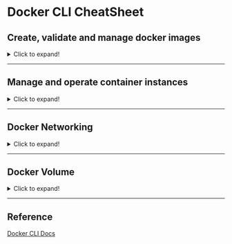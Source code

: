 # Docker CLI CheatSheet

## Create, validate and manage docker images

<details>
  <summary>Click to expand!</summary>

Download an image from [DockerHub](https://hub.docker.com/) and will be stored locally under
`/var/lib/docker/*` after processing from Docker-Engine. Docker pull takes via default always the latest-tag, except you defined something else.:

```
docker pull <image-name:tag>
```

Remove one or more images from local Docker repository and from `/var/lib/docker/*`:

```
docker rmi <image-id or image-name>
```

Delete all local images at once:

```
docker rmi $(docker images -q)
```

Remove dangling images (images with `none:none --> REPOSITORY:TAG`):

```
docker image prune
```

See the history of an image:

```
docker image history nginx
```

This allows us to retrieve extended (meta) information about locally stored images. Meta information includes e.g. the complete ID of the image, tags, from which base image the existing image was image was derived from, the creation date, comments, build host, environment variables, the start command, the vendor and many more. But we can't find out anything about binaries, libraries and tools used in it:

```
docker image inspect <image-id or image-name>
```

### Note: To analyse your container image even more in details and explore contents of each layer in an image, look at to this tool: [dive](https://github.com/wagoodman/dive)

</details>

---

## Manage and operate container instances

<details>
  <summary>Click to expand!</summary>

Create a container in detached session (default). If no --name=<container-instance-name> is specified, Docker chooses a two-part, underscore-separated random name for the container (e.g. blue_wall):

```
docker run -d --name=nginx nginx:latest
```

Create a container in interactive session:

```
docker run -it --name=mycentos-container centos:latest
```

Create a container in interactive session and start bash in it:

```
docker run -it --name=mycentos-container centos:latest /bin/bash
```

Create a container in interactive session with automatically delete option after exiting bash:

```
docker run -it --rm --name=mycentos-container centos:latest /bin/bash
```

List all running containers:

```
docker ps
```

List all containers:

```
docker ps -a
```

List latest running containers:

```
docker ps -l
```

Stop a running container:

```
docker stop <container-id or name>
```

Stop all containers:

```
docker stop $(docker ps -q)
```

Remove all stopped containers:

```
docker rm $(docker ps -aq)
```

Remove all containers without stopping first:

```
docker rm -f $(docker ps -aq)
```

Start a stopped container:

```
docker start <container-id or name>
```

Restart a running container. With `-t` you can specify a maximum timeout:

```
docker restart <container-id or name>
```

Remove a stopped container instance (incl. ReadWrite layer):

```
docker rm <container-id or name>
```

Force delete without stopping first:

```
docker rm -f  <container-id or name>
```

Export a stopped container (e.g. nginx) to an image:

```
docker export ngx > co7_export.tar; ls -la co7_export.tar
```

Show an overview of the running processes inside the container:

```
docker top <container-id or name>
```

Display container logs:

```
docker logs <container-id or name>
```

Display container logs with timestamps:

```
docker logs -t <container-id or name>
```

Display only the last couple lines of the container logs:

```
docker logs --tail <container-id or name>
```

Display container resource usage:

```
docker stats <container-id or name>
```

Constraint container memory usage to a given amount (`-m` or `--memory`):

```
docker run -d --name mycontainer -m="200m" nginx
```

Constraint container CPU usage to a given amount (`-c` or `--cpu`):

```
docker run -d --name mycontainer --cpus="1.5" nginx
```

Constraint container CPU cores (e.g. "0-2" means to use the first, second, and third CPU):

```
docker run -d --name mycontainer --cpuset-cpus="0-2" nginx
```

Set an environment variable (`-e` or `--env`):

```
docker run -d --name postgresDB -e POSTGRES_PASSWORD=secretpa$$ postgres
```

Create a container in detached session and map a port (`external:internal`):

```
docker container -d --name hello-nginx -p 8080:80 nginx
```

</details>

---

## Docker Networking

<details>
  <summary>Click to expand!</summary>

Docker Networking drivers: *bridge (default), host, none*

List all networks:

```
docker network ls
```

Explore a network:

```
docker network inspect
```

Create a new network:

```
docker network create my_new_network
```

Create a container and bind it to a *bridge* network:

```
docker run -d --name nginx-container --network my_new_network nginx:latest
```

Explore the configuration of the container network:

```
docker inspect nginx-container
```

Connect the container to another bridge network:

```
docker network connect bridge nginx-container
```

Disconnect a container from a network:

```
docker network disconnect my_new_network nginx-container
```

Create a container and bind it to a *host* network. Inside the container check with `ifconfig`:

```
docker run -it --name mycontainer --network host alpine bash
```

Create a container with *none* networking driver option:

```
docker run --rm -it --network none alpine bash
```

</details>

---

## Docker Volume

<details>
  <summary>Click to expand!</summary>

Display all volumes:

```
docker volumes ls
```

Create a volume:

```
docker volume create myVolume
```

Inspect a volume:

```
docker volume inspect myVolume
```

Delete a volume:

```
docker volume rm myVolume
```

Create a container with automatically delete option and mount it to a volume (test-folder going to be created automatically):

```
docker run -it --rm --name=mycentos-container -v myVolume:/test-folder centos:latest /bin/bash 
```

Within the container first move the test-folder inside the volume, then create a test-file:

```
cd test-folder
echo "hello world container volume" > test-file.txt
ls
exit 
```

Create an another container and check, if the `test-folder/test-file` inside the volume still exits:

```
docker container run -it --rm -v myVolume:/test-folder2 alpine sh
cd test-folder2
ls
cat test-file.txt
exit
```

Create a container and mount it with a volume, but with read-only option (`ro`)):

```
docker container run -it --rm --name myubuntu -v myVolume:/test-folder3:ro ubuntu bash
```

</details>

---

## Reference

[Docker CLI Docs](https://docs.docker.com/engine/reference/commandline/cli/)
